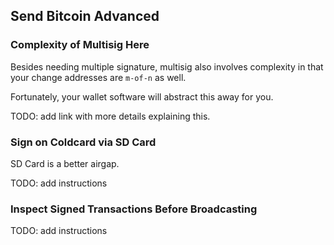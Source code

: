 ## Send Bitcoin Advanced

### Complexity of Multisig Here
Besides needing multiple signature, multisig also involves complexity in that your change addresses are `m-of-n` as well.

Fortunately, your wallet software will abstract this away for you.

TODO: add link with more details explaining this.

### Sign on Coldcard via SD Card
SD Card is a better airgap.

TODO: add instructions


### Inspect Signed Transactions Before Broadcasting
TODO: add instructions
